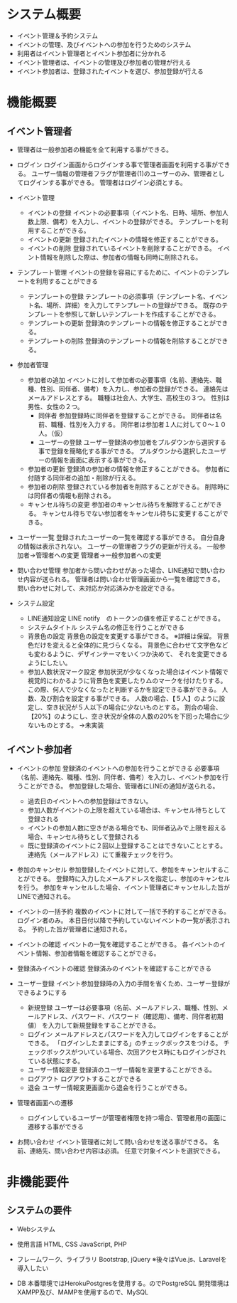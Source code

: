 # システム概要
* イベント管理＆予約システム
* イベントの管理、及びイベントへの参加を行うためのシステム
* 利用者はイベント管理者とイベント参加者に分かれる
* イベント管理者は、イベントの管理及び参加者の管理が行える
* イベント参加者は、登録されたイベントを選び、参加登録が行える

# 機能概要
## イベント管理者

* 管理者は一般参加者の機能を全て利用する事ができる。

* ログイン
    ログイン画面からログインする事で管理者画面を利用する事ができる。
    ユーザー情報の管理者フラグが管理者(1)のユーザーのみ、管理者としてログインする事ができる。
    管理者はログイン必須とする。

* イベント管理
    * イベントの登録
        イベントの必要事項（イベント名、日時、場所、参加人数上限、備考）を入力し、イベントの登録ができる。
        テンプレートを利用することができる。
    * イベントの更新
        登録されたイベントの情報を修正することができる。
    * イベントの削除
        登録されているイベントを削除することができる。
        イベント情報を削除した際は、参加者の情報も同時に削除される。

* テンプレート管理
    イベントの登録を容易にするために、イベントのテンプレートを利用することができる
    * テンプレートの登録
        テンプレートの必須事項（テンプレート名、イベント名、場所、詳細）を入力してテンプレートの登録ができる。
        既存のテンプレートを参照して新しいテンプレートを作成することができる。
    * テンプレートの更新
        登録済のテンプレートの情報を修正することができる。
    * テンプレートの削除
        登録済のテンプレートの情報を削除することができる。


* 参加者管理
    * 参加者の追加
        イベントに対して参加者の必要事項（名前、連絡先、職種、性別、同伴者、備考）を入力し、参加者の登録ができる。
        連絡先はメールアドレスとする。
        職種は社会人、大学生、高校生の３つ。
        性別は男性、女性の２つ。
        * 同伴者
            参加登録時に同伴者を登録することができる。
            同伴者は名前、職種、性別を入力する。
            同伴者は参加者１人に対して０〜１０人。（仮）
        * ユーザーの登録
            ユーザー登録済の参加者をプルダウンから選択する事で登録を簡略化する事ができる。
            プルダウンから選択したユーザーの情報を画面に表示する事ができる。
    * 参加者の更新
        登録済の参加者の情報を修正することができる。
        参加者に付随する同伴者の追加・削除が行える。
    * 参加者の削除
        登録されている参加者を削除することができる。
        削除時には同伴者の情報も削除される。
    * キャンセル待ちの変更
        参加者のキャンセル待ちを解除することができる。
        キャンセル待ちでない参加者をキャンセル待ちに変更することができる。

* ユーザー一覧
    登録されたユーザーの一覧を確認する事ができる。
    自分自身の情報は表示されない。
    ユーザーの管理者フラグの更新が行える。
    一般参加者→管理者への変更
    管理者→一般参加者への変更

* 問い合わせ管理
    参加者から問い合わせがあった場合、LINE通知で問い合わせ内容が送られる。
    管理者は問い合わせ管理画面から一覧を確認できる。
    問い合わせに対して、未対応か対応済みかを設定できる。

* システム設定
    * LINE通知設定
        LINE notify　のトークンの値を修正することができる。
    * システムタイトル
        システム名の修正を行うことができる
    * 背景色の設定
        背景色の設定を変更する事ができる。
        ※詳細は保留。
        背景色だけを変えると全体的に見づらくなる。
        背景色に合わせて文字色なども変わるように、デザインテーマをいくつか決めて、
        それを変更できるようにしたい。
    * 参加人数状況マーク設定
        参加状況が少なくなった場合はイベント情報で視覚的にわかるように背景色を変更したり△のマークを付けたりする。
        この際、何人で少なくなったと判断するかを設定できる事ができる。
        人数、及び割合を設定する事ができる。
        人数の場合、【５人】のように設定し、空き状況が５人以下の場合に少ないものとする。
        割合の場合、【20%】のようにし、空き状況が全体の人数の20%を下回った場合に少ないものとする。
        →未実装



## イベント参加者
* イベントの参加
    登録済のイベントへの参加を行うことができる
    必要事項（名前、連絡先、職種、性別、同伴者、備考）を入力し、イベント参加を行うことができる。
    参加登録した場合、管理者にLINEの通知が送られる。
    * 過去日のイベントへの参加登録はできない。
    * 参加人数がイベントの上限を超えている場合は、キャンセル待ちとして登録される
    * イベントの参加人数に空きがある場合でも、同伴者込みで上限を超える場合、キャンセル待ちとして登録される
    * 既に登録済のイベントに２回以上登録することはできないこととする。
        連絡先（メールアドレス）にて重複チェックを行う。

* 参加のキャンセル
    参加登録したイベントに対して、参加をキャンセルすることができる。
    登録時に入力したメールアドレスを指定し、参加のキャンセルを行う。
    参加をキャンセルした場合、イベント管理者にキャンセルした旨がLINEで通知される。

* イベントの一括予約
    複数のイベントに対して一括で予約することができる。
    ログイン者のみ。
    本日日付以降で予約していないイベントの一覧が表示される。
    予約した旨が管理者に通知される。

* イベントの確認
    イベントの一覧を確認することができる。
    各イベントのイベント情報、参加者情報を確認することができる。

* 登録済みイベントの確認
    登録済みのイベントを確認することができる

* ユーザー登録
    イベント参加登録時の入力の手間を省くため、ユーザー登録ができるようにする
    * 新規登録
        ユーザーは必要事項（名前、メールアドレス、職種、性別、メールアドレス、パスワード、パスワード（確認用）、備考、同伴者初期値）
        を入力して新規登録をすることができる。
    * ログイン
        メールアドレスとパスワードを入力してログインをすることができる。
        「ログインしたままにする」のチェックボックスをつける。
        チェックボックスがついている場合、次回アクセス時にもログインがされている状態にする。
    * ユーザー情報変更
        登録済のユーザー情報を変更することができる。
    * ログアウト
        ログアウトすることができる
    * 退会
        ユーザー情報変更画面から退会を行うことができる。

* 管理者画面への遷移
    * ログインしているユーザーが管理者権限を持つ場合、管理者用の画面に遷移する事ができる

* お問い合わせ
    イベント管理者に対して問い合わせを送る事ができる。
    名前、連絡先、問い合わせ内容は必須。
    任意で対象イベントを選択できる。    


# 非機能要件
## システムの要件
* Webシステム

* 使用言語
    HTML, CSS JavaScript, PHP

* フレームワーク、ライブラリ
    Bootstrap, jQuery
    ※後々はVue.js、Laravelを導入したい

* DB
    本番環境ではHerokuPostgresを使用する。のでPostgreSQL
    開発環境はXAMPP及び、MAMPを使用するので、MySQL
    


